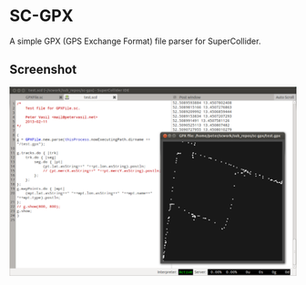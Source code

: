 # SC-GPX

A simple GPX (GPS Exchange Format) file parser for SuperCollider.

## Screenshot ##

![sc-gpx screenshot](https://github.com/ptrv/sc-gpx/raw/master/screenshot.png
 "sc-gpx screenshot")
